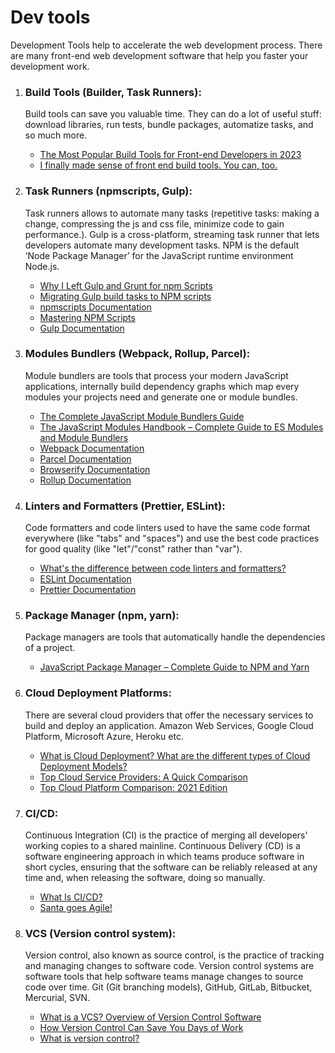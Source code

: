# Dev tools

Development Tools help to accelerate the web development process. There are many front-end web development software that help you faster your development work.

1. ### Build Tools (Builder, Task Runners):

   <p>‍Build tools can save you valuable time. They can do a lot of useful stuff: download libraries, run tests, bundle packages, automatize tasks, and so much more.</p>

   - [The Most Popular Build Tools for Front-end Developers in 2023](https://stackdiary.com/build-tools-for-web-development/)
   - [I finally made sense of front end build tools. You can, too.](https://www.freecodecamp.org/news/making-sense-of-front-end-build-tools-3a1b3a87043b/)

2. ### Task Runners (npmscripts, Gulp):

   <p>‍Task runners allows to automate many tasks (repetitive tasks: making a change, compressing the js and css file, minimize code to gain performance.). Gulp is a cross-platform, streaming task runner that lets developers automate many development tasks. NPM is the default ‘Node Package Manager’ for the JavaScript runtime environment Node.js.</p>

   - [Why I Left Gulp and Grunt for npm Scripts](https://www.freecodecamp.org/news/why-i-left-gulp-and-grunt-for-npm-scripts-3d6853dd22b8/)
   - [Migrating Gulp build tasks to NPM scripts](https://gist.github.com/dotherightthing/edc8a492365cba31b55ee9fe63de0c8d)
   - [npmscripts Documentation](https://docs.npmjs.com/cli/v9/using-npm/scripts)
   - [Mastering NPM Scripts](https://dev.to/paulasantamaria/mastering-npm-scripts-2chd)
   - [Gulp Documentation](https://gulpjs.com/)

3. ### Modules Bundlers (Webpack, Rollup, Parcel):

   <p>Module bundlers are tools that process your modern JavaScript applications, internally build dependency graphs which map every modules your projects need and generate one or module bundles.</p>

   - [The Complete JavaScript Module Bundlers Guide](https://snipcart.com/blog/javascript-module-bundler)
   - [The JavaScript Modules Handbook – Complete Guide to ES Modules and Module Bundlers](https://www.freecodecamp.org/news/javascript-es-modules-and-module-bundlers/)
   - [Webpack Documentation](https://webpack.js.org/)
   - [Parcel Documentation](https://parceljs.org/)
   - [Browserify Documentation](https://browserify.org/)
   - [Rollup Documentation](https://rollupjs.org/)

4. ### Linters and Formatters (Prettier, ESLint):

   <p>‍Code formatters and code linters used to have the same code format everywhere (like "tabs" and "spaces") and use the best code practices for good quality (like "let"/"const" rather than "var").</p>

   - [What's the difference between code linters and formatters?](https://nono.ma/linter-vs-formatter)
   - [ESLint Documentation](https://eslint.org/)
   - [Prettier Documentation](https://prettier.io/)

5. ### Package Manager (npm, yarn):

   <p>‍Package managers are tools that automatically handle the dependencies of a project.</p>

   - [JavaScript Package Manager – Complete Guide to NPM and Yarn](https://www.freecodecamp.org/news/javascript-package-manager-npm-and-yarn/)

6. ### Cloud Deployment Platforms:

   <p>‍‍There are several cloud providers that offer the necessary services to build and deploy an application. Amazon Web Services, Google Cloud Platform, Microsoft Azure, Heroku etc.</p>

   - [What is Cloud Deployment? What are the different types of Cloud Deployment Models?](https://textrics.medium.com/what-is-cloud-deployment-what-are-the-different-types-of-cloud-deployment-models-adc4174bcdb)
   - [Top Cloud Service Providers: A Quick Comparison](https://www.avenga.com/magazine/top-cloud-service-providers/?region=ua)
   - [Top Cloud Platform Comparison: 2021 Edition](https://hackernoon.com/top-cloud-platform-comparison-2021-edition-t7n35xd)

7. ### CI/CD:

   <p>‍‍‍Continuous Integration (CI) is the practice of merging all developers' working copies to a shared mainline. Continuous Delivery (CD) is a software engineering approach in which teams produce software in short cycles, ensuring that the software can be reliably released at any time and, when releasing the software, doing so manually.</p>

   - [What Is CI/CD?](https://testrigor.com/blog/what-is-cicd/)
   - [Santa goes Agile!](https://pamela-tung.medium.com/santa-goes-agile-71cb78e3c913)

8. ### VCS (Version control system):

   <p>‍‍‍‍Version control, also known as source control, is the practice of tracking and managing changes to software code. Version control systems are software tools that help software teams manage changes to source code over time. Git (Git branching models), GitHub, GitLab, Bitbucket, Mercurial, SVN.</p>

   - [What is a VCS? Overview of Version Control Software](https://www.perforce.com/blog/vcs/what-is-version-control)
   - [How Version Control Can Save You Days of Work](https://python.plainenglish.io/how-version-control-can-save-you-days-of-work-d131b522b83e)
   - [What is version control?](https://www.atlassian.com/git/tutorials/what-is-version-control)

